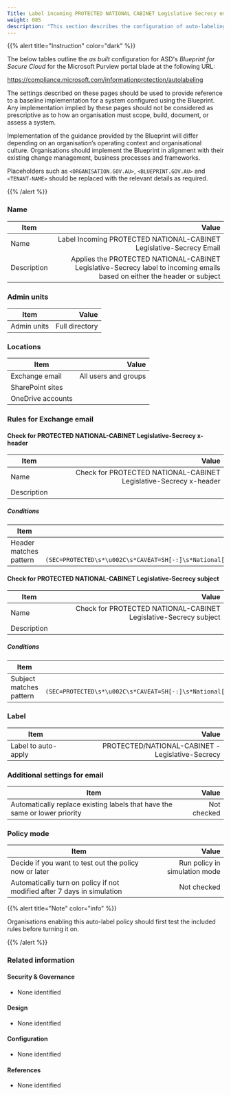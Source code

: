 ```yaml
---
Title: Label incoming PROTECTED NATIONAL CABINET Legislative Secrecy email
weight: 085
description: "This section describes the configuration of auto-labeling within Microsoft Purview associated with systems built according to guidance in ASD's Blueprint for Secure Cloud."
---
```


{{% alert title="Instruction" color="dark" %}}
 
The below tables outline the *as built* configuration for ASD's *Blueprint for Secure Cloud* for the Microsoft Purview portal blade at the following URL: 
 
https://compliance.microsoft.com/informationprotection/autolabeling
 
The settings described on these pages should be used to provide reference to a baseline implementation for a system configured using the Blueprint. Any implementation implied by these pages should not be considered as prescriptive as to how an organisation must scope, build, document, or assess a system.

Implementation of the guidance provided by the Blueprint will differ depending on an organisation’s operating context and organisational culture. Organisations should implement the Blueprint in alignment with their existing change management, business processes and frameworks.

Placeholders such as `<ORGANISATION.GOV.AU>`, `<BLUEPRINT.GOV.AU>` and `<TENANT-NAME>` should be replaced with the relevant details as required.
 
{{% /alert %}}

### Name

| Item        |                                                                                                                     Value |
| ----------- | ------------------------------------------------------------------------------------------------------------------------: |
| Name        |                                                       Label Incoming PROTECTED NATIONAL-CABINET Legislative-Secrecy Email |
| Description | Applies the PROTECTED NATIONAL-CABINET Legislative-Secrecy label to incoming emails based on either the header or subject |

### Admin units

| Item        |          Value |
| ----------- | -------------: |
| Admin units | Full directory |

### Locations

| Item              |                Value |
| ----------------- | -------------------: |
| Exchange email    | All users and groups |
| SharePoint sites  |                      |
| OneDrive accounts |                      |

### Rules for Exchange email

#### Check for PROTECTED NATIONAL-CABINET Legislative-Secrecy x-header

| Item        |                                                             Value |
| ----------- | ----------------------------------------------------------------: |
| Name        | Check for PROTECTED NATIONAL-CABINET Legislative-Secrecy x-header |
| Description |                                                                   |

##### Conditions

| Item                   |                                                                                                                                                                       Value |
| ---------------------- | --------------------------------------------------------------------------------------------------------------------------------------------------------------------------: |
| Header matches pattern | Header name: `X-Protective-Marking`<br>Regular expression: `(?im)(SEC=PROTECTED\s*\u002C\s*CAVEAT=SH[-:]\s*National[\s-]Cabinet\s*\u002C\s*ACCESS=Legislative[\s-]Secrecy)` |


#### Check for PROTECTED NATIONAL-CABINET Legislative-Secrecy subject

| Item        |                                                            Value |
| ----------- | ---------------------------------------------------------------: |
| Name        | Check for PROTECTED NATIONAL-CABINET Legislative-Secrecy subject |
| Description |                                                                  |

##### Conditions

| Item                    |                                                                                                                                Value |
| ----------------------- | -----------------------------------------------------------------------------------------------------------------------------------: |
| Subject matches pattern | Regular expression: `(?im)(SEC=PROTECTED\s*\u002C\s*CAVEAT=SH[-:]\s*National[\s-]Cabinet\s*\u002C\s*ACCESS=Legislative[\s-]Secrecy)` |

### Label

| Item                |                                            Value |
| ------------------- | -----------------------------------------------: |
| Label to auto-apply | PROTECTED/NATIONAL-CABINET - Legislative-Secrecy |

### Additional settings for email

| Item                                                                       |       Value |
| -------------------------------------------------------------------------- | ----------: |
| Automatically replace existing labels that have the same or lower priority | Not checked |

### Policy mode

| Item                                                                    |                         Value |
| ----------------------------------------------------------------------- | ----------------------------: |
| Decide if you want to test out the policy now or later                  | Run policy in simulation mode |
| Automatically turn on policy if not modified after 7 days in simulation |                   Not checked |

{{% alert title="Note" color="info" %}}

Organisations enabling this auto-label policy should first test the included rules before turning it on.

{{% /alert %}}

### Related information

#### Security & Governance

* None identified
  
#### Design

* None identified
  
#### Configuration

* None identified

#### References

* None identified